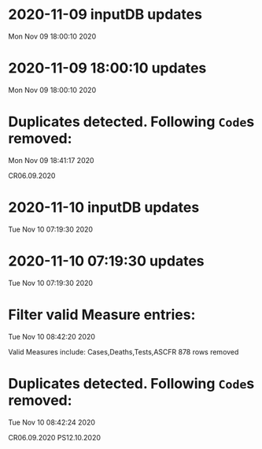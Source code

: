 
# 2020-11-09 inputDB updates 
 Mon Nov 09 18:00:10 2020 


# 2020-11-09 18:00:10 updates 
 Mon Nov 09 18:00:10 2020 


# Duplicates detected. Following `Code`s removed: 
 Mon Nov 09 18:41:17 2020 

CR06.09.2020
# 2020-11-10 inputDB updates 
 Tue Nov 10 07:19:30 2020 


# 2020-11-10 07:19:30 updates 
 Tue Nov 10 07:19:30 2020 


# Filter valid Measure entries: 
 Tue Nov 10 08:42:20 2020 

Valid Measures include: Cases,Deaths,Tests,ASCFR
 878 rows removed
# Duplicates detected. Following `Code`s removed: 
 Tue Nov 10 08:42:24 2020 

CR06.09.2020
PS12.10.2020